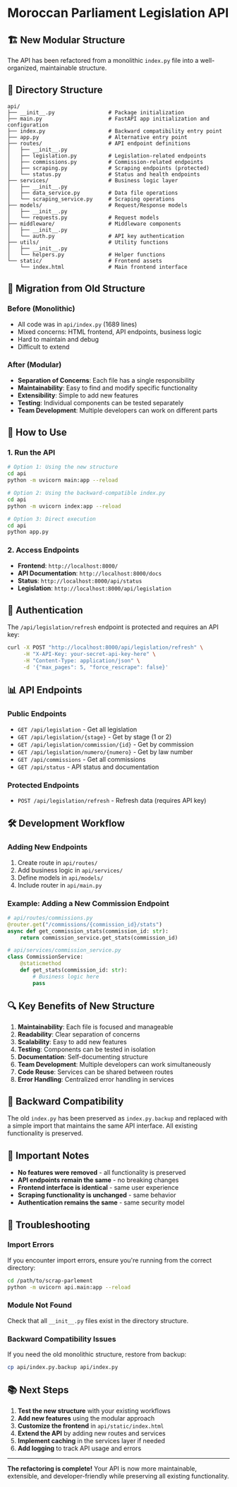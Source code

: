 # Moroccan Parliament Legislation API

## 🏗️ **New Modular Structure**

The API has been refactored from a monolithic `index.py` file into a well-organized, maintainable structure.

## 📁 **Directory Structure**

```
api/
├── __init__.py                 # Package initialization
├── main.py                     # FastAPI app initialization and configuration
├── index.py                    # Backward compatibility entry point
├── app.py                      # Alternative entry point
├── routes/                     # API endpoint definitions
│   ├── __init__.py
│   ├── legislation.py          # Legislation-related endpoints
│   ├── commissions.py          # Commission-related endpoints
│   ├── scraping.py             # Scraping endpoints (protected)
│   └── status.py               # Status and health endpoints
├── services/                   # Business logic layer
│   ├── __init__.py
│   ├── data_service.py         # Data file operations
│   └── scraping_service.py     # Scraping operations
├── models/                     # Request/Response models
│   ├── __init__.py
│   └── requests.py             # Request models
├── middleware/                 # Middleware components
│   ├── __init__.py
│   └── auth.py                 # API key authentication
├── utils/                      # Utility functions
│   ├── __init__.py
│   └── helpers.py              # Helper functions
└── static/                     # Frontend assets
    └── index.html              # Main frontend interface
```

## 🔄 **Migration from Old Structure**

### **Before (Monolithic)**
- All code was in `api/index.py` (1689 lines)
- Mixed concerns: HTML frontend, API endpoints, business logic
- Hard to maintain and debug
- Difficult to extend

### **After (Modular)**
- **Separation of Concerns**: Each file has a single responsibility
- **Maintainability**: Easy to find and modify specific functionality
- **Extensibility**: Simple to add new features
- **Testing**: Individual components can be tested separately
- **Team Development**: Multiple developers can work on different parts

## 🚀 **How to Use**

### **1. Run the API**
```bash
# Option 1: Using the new structure
cd api
python -m uvicorn main:app --reload

# Option 2: Using the backward-compatible index.py
cd api
python -m uvicorn index:app --reload

# Option 3: Direct execution
cd api
python app.py
```

### **2. Access Endpoints**
- **Frontend**: `http://localhost:8000/`
- **API Documentation**: `http://localhost:8000/docs`
- **Status**: `http://localhost:8000/api/status`
- **Legislation**: `http://localhost:8000/api/legislation`

## 🔐 **Authentication**

The `/api/legislation/refresh` endpoint is protected and requires an API key:

```bash
curl -X POST "http://localhost:8000/api/legislation/refresh" \
     -H "X-API-Key: your-secret-api-key-here" \
     -H "Content-Type: application/json" \
     -d '{"max_pages": 5, "force_rescrape": false}'
```

## 📊 **API Endpoints**

### **Public Endpoints**
- `GET /api/legislation` - Get all legislation
- `GET /api/legislation/{stage}` - Get by stage (1 or 2)
- `GET /api/legislation/commission/{id}` - Get by commission
- `GET /api/legislation/numero/{numero}` - Get by law number
- `GET /api/commissions` - Get all commissions
- `GET /api/status` - API status and documentation

### **Protected Endpoints**
- `POST /api/legislation/refresh` - Refresh data (requires API key)

## 🛠️ **Development Workflow**

### **Adding New Endpoints**
1. Create route in `api/routes/`
2. Add business logic in `api/services/`
3. Define models in `api/models/`
4. Include router in `api/main.py`

### **Example: Adding a New Commission Endpoint**
```python
# api/routes/commissions.py
@router.get("/commissions/{commission_id}/stats")
async def get_commission_stats(commission_id: str):
    return commission_service.get_stats(commission_id)

# api/services/commission_service.py
class CommissionService:
    @staticmethod
    def get_stats(commission_id: str):
        # Business logic here
        pass
```

## 🔍 **Key Benefits of New Structure**

1. **Maintainability**: Each file is focused and manageable
2. **Readability**: Clear separation of concerns
3. **Scalability**: Easy to add new features
4. **Testing**: Components can be tested in isolation
5. **Documentation**: Self-documenting structure
6. **Team Development**: Multiple developers can work simultaneously
7. **Code Reuse**: Services can be shared between routes
8. **Error Handling**: Centralized error handling in services

## 📝 **Backward Compatibility**

The old `index.py` has been preserved as `index.py.backup` and replaced with a simple import that maintains the same API interface. All existing functionality is preserved.

## 🚨 **Important Notes**

- **No features were removed** - all functionality is preserved
- **API endpoints remain the same** - no breaking changes
- **Frontend interface is identical** - same user experience
- **Scraping functionality is unchanged** - same behavior
- **Authentication remains the same** - same security model

## 🔧 **Troubleshooting**

### **Import Errors**
If you encounter import errors, ensure you're running from the correct directory:
```bash
cd /path/to/scrap-parlement
python -m uvicorn api.main:app --reload
```

### **Module Not Found**
Check that all `__init__.py` files exist in the directory structure.

### **Backward Compatibility Issues**
If you need the old monolithic structure, restore from backup:
```bash
cp api/index.py.backup api/index.py
```

## 📚 **Next Steps**

1. **Test the new structure** with your existing workflows
2. **Add new features** using the modular approach
3. **Customize the frontend** in `api/static/index.html`
4. **Extend the API** by adding new routes and services
5. **Implement caching** in the services layer if needed
6. **Add logging** to track API usage and errors

---

**The refactoring is complete!** Your API is now more maintainable, extensible, and developer-friendly while preserving all existing functionality.
